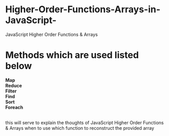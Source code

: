 # Higher-Order-Functions-Arrays-in-JavaScript-
JavaScript Higher Order Functions &amp; Arrays
# Methods which are used listed below

<b>
Map <br>
Reduce <br> 
Filter <br>
Find <br>
Sort <br>
Foreach <br> <br>
</b>

this will serve to explain the thoughts of JavaScript Higher Order Functions & Arrays when to use which function to reconstruct the provided array
